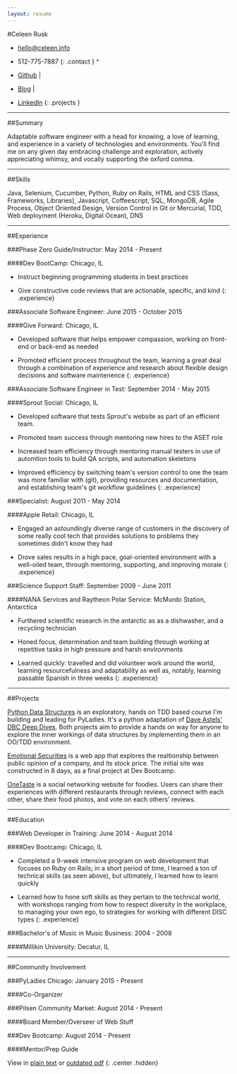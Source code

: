 ```yaml
---
layout: resume
---
```

#Celeen Rusk
* [hello@celeen.info](mailto:hello@celeen.info)
* 512-775-7887
{: .contact }
^

* [Github](http://www.github.com/celeen) \|
* [Blog](http://celeen.gtihub.io) \|
* [LinkedIn](http://www.linkedin.com/in/celeen)
{: .projects }

---

##Summary

Adaptable software engineer with a head for knowing, a love of learning, and experience in a variety of technologies and environments. You'll find me on any given day embracing challenge and exploration, actively appreciating whimsy, and vocally supporting the oxford comma.

---

##Skills

Java, Selenium, Cucumber, Python, Ruby on Rails, HTML and CSS (Sass, Frameworks, Libraries), Javascript, Coffeescript, SQL, MongoDB, Agile Process, Object Oriented Design, Version Control in Git or Mercurial, TDD, Web deployment (Heroku, Digital Ocean), DNS

---

##Experience

###Phase Zero Guide/Instructor: May 2014 - Present

####Dev BootCamp: Chicago, IL

* Instruct beginning programming students in best practices

* Give constructive code reviews that are actionable, specific, and kind
{: .experience}

###Associate Software Engineer: June 2015 - October 2015

####Give Forward: Chicago, IL

* Developed software that helps empower compassion, working on front-end or back-end as needed

* Promoted efficient process throughout the team, learning a great deal through a combination of experience and research about flexible design decisions and software maintenence
{: .experience}

###Associate Software Engineer in Test: September 2014 - May 2015

####Sprout Social: Chicago, IL

* Developed software that tests Sprout's website as part of an efficient team.

* Promoted team success through mentoring new hires to the ASET role

* Increased team efficiency through mentoring manual testers in use of automtion tools to build QA scripts, and automation skeletons

* Improved efficiency by switching team's version control to one the team was more familiar with (git), providing resources and documentation, and establishing team's git workflow guidelines
{: .experience}

###Specialist: August 2011 - May 2014

####Apple Retail: Chicago, IL

* Engaged an astoundingly diverse range of customers in the discovery of some really cool tech that provides solutions to problems they sometimes didn't know they had

* Drove sales results in a high pace, goal-oriented environment with a well-oiled team, through mentoring, supporting, and improving morale
{: .experience}

###Science Support Staff: September 2009 - June 2011

####NANA Services and Raytheon Polar Service: McMurdo Station, Antarctica 

* Furthered scientific research in the antarctic as as a dishwasher, and a recycling technician

* Honed focus, determination and team building through working at repetitive tasks in high pressure and harsh environments

* Learned quickly: travelled and did volunteer work around the world, learning resourcefulness  and adaptability as well as, notably, learning passable Spanish in three weeks
{: .experience}

---

##Projects

[Python Data Structures](https://github.com/celeen/PythonDataStructures) is an exploratory, hands on TDD based course I'm building and leading for PyLadies. It's a python adaptation of [Dave Astels' DBC Deep Dives](https://github.com/dastels/dbc-deep-dives). Both projects aim to provide a hands on way for anyone to explore the inner workings of data structures by implementing them in an OO/TDD environment.  

[Emotional Securities](https://github.com/celeen/EmotionalSecurities) is a web app that explores the realtionship between public opinion of a company, and its stock price. The initial site was constructed in 8 days, as a final project at Dev Bootcamp.  

[OneTaste](https://github.com/tjhernandez34/OneTaste) is a social networking website for foodies. Users can share their experiences with different restaurants through reviews, connect with each other, share their food photos, and vote on each others' reviews.  

---

##Education

###Web Developer in Training: June 2014 - August 2014

####Dev Bootcamp: Chicago, IL

* Completed a 9-week intensive program on web development that focuses on Ruby on Rails; in a short period of time, I learned a ton of technical skills (as seen above), but ultimately, I learned how to learn quickly

* Learned how to hone soft skills as they pertain to the technical world, with workshops ranging from how to respect diversity in the workplace, to managing your own ego, to strategies for working with different DISC types
{: .experience}

###Bachelor's of Music in Music Business: 2004 - 2008

####Millikin University: Decatur, IL

---

##Community Involvement

###PyLadies Chicago: January 2015 - Present

####Co-Organizer

###Pilsen Community Market: August 2014 - Present

####Board Member/Overseer of Web Stuff

###Dev Bootcamp: August 2014 - Present

####Mentor/Prep Guide


View in [plain text](../resume.txt) or [outdated pdf](../resume.pdf)
{: .center .hidden}

